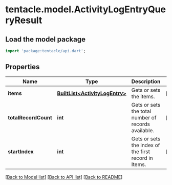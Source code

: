 # tentacle.model.ActivityLogEntryQueryResult

## Load the model package
```dart
import 'package:tentacle/api.dart';
```

## Properties
Name | Type | Description | Notes
------------ | ------------- | ------------- | -------------
**items** | [**BuiltList&lt;ActivityLogEntry&gt;**](ActivityLogEntry.md) | Gets or sets the items. | [optional] 
**totalRecordCount** | **int** | Gets or sets the total number of records available. | [optional] 
**startIndex** | **int** | Gets or sets the index of the first record in Items. | [optional] 

[[Back to Model list]](../README.md#documentation-for-models) [[Back to API list]](../README.md#documentation-for-api-endpoints) [[Back to README]](../README.md)


